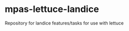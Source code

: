 mpas-lettuce-landice
====================

  Repository for landice features/tasks for use with lettuce
